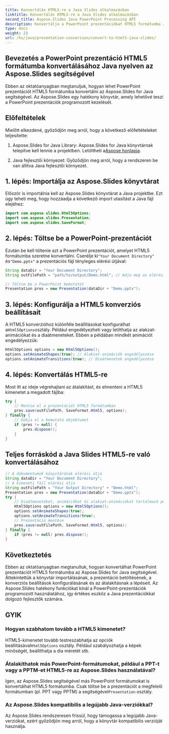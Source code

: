 ```yaml
---
title: Konvertálás HTML5-re a Java Slides alkalmazásban
linktitle: Konvertálás HTML5-re a Java Slides alkalmazásban
second_title: Aspose.Slides Java PowerPoint Processing API
description: Konvertálja a PowerPoint prezentációkat HTML5 formátumba Java nyelven az Aspose.Slides segítségével. Ismerje meg az átalakítási folyamat automatizálását lépésenkénti kódpéldákkal.
type: docs
weight: 23
url: /hu/java/presentation-conversion/convert-to-html5-java-slides/
---
```


## Bevezetés a PowerPoint prezentáció HTML5 formátumba konvertálásához Java nyelven az Aspose.Slides segítségével

Ebben az oktatóanyagban megtanuljuk, hogyan lehet PowerPoint prezentációt HTML5 formátumba konvertálni az Aspose.Slides for Java segítségével. Az Aspose.Slides egy hatékony könyvtár, amely lehetővé teszi a PowerPoint prezentációk programozott kezelését.

## Előfeltételek

Mielőtt elkezdené, győződjön meg arról, hogy a következő előfeltételeket teljesítette:

1.  Aspose.Slides for Java Library: Aspose.Slides for Java könyvtárnak telepítve kell lennie a projektben. Letöltheti a[Aspose honlapja](https://products.aspose.com/slides/java/).

2. Java fejlesztői környezet: Győződjön meg arról, hogy a rendszeren be van állítva Java fejlesztői környezet.

## 1. lépés: Importálja az Aspose.Slides könyvtárat

Először is importálnia kell az Aspose.Slides könyvtárat a Java projektbe. Ezt úgy teheti meg, hogy hozzáadja a következő import utasítást a Java fájl elejéhez:

```java
import com.aspose.slides.Html5Options;
import com.aspose.slides.Presentation;
import com.aspose.slides.SaveFormat;
```

## 2. lépés: Töltse be a PowerPoint-prezentációt

 Ezután be kell töltenie azt a PowerPoint prezentációt, amelyet HTML5 formátumba szeretne konvertálni. Cserélje ki`"Your Document Directory"` és`"Demo.pptx"` a prezentációs fájl tényleges elérési útjával:

```java
String dataDir = "Your Document Directory";
String outFilePath = "path/to/output/Demo.html"; // Adja meg az elérési utat, ahová a HTML5 kimenetet menteni szeretné

// Töltse be a PowerPoint bemutatót
Presentation pres = new Presentation(dataDir + "Demo.pptx");
```

## 3. lépés: Konfigurálja a HTML5 konverziós beállításait

 A HTML5 konverzióhoz különféle beállításokat konfigurálhat a`Html5Options`osztály. Például engedélyezheti vagy letilthatja az alakzat-animációkat és a diaátmeneteket. Ebben a példában mindkét animációt engedélyezzük:

```java
Html5Options options = new Html5Options();
options.setAnimateShapes(true); // Alakzat-animációk engedélyezése
options.setAnimateTransitions(true); // Diaátmenetek engedélyezése
```

## 4. lépés: Konvertálás HTML5-re

Most itt az ideje végrehajtani az átalakítást, és elmenteni a HTML5 kimenetet a megadott fájlba:

```java
try {
    // Mentse el a prezentációt HTML5 formátumban
    pres.save(outFilePath, SaveFormat.Html5, options);
} finally {
    // Dobja el a bemutató objektumot
    if (pres != null) {
        pres.dispose();
    }
}
```

## Teljes forráskód a Java Slides HTML5-re való konvertálásához

```java
// A dokumentumok könyvtárának elérési útja
String dataDir = "Your Document Directory";
// A kimeneti fájl elérési útja
String outFilePath = "Your Output Directory" + "Demo.html";
Presentation pres = new Presentation(dataDir + "Demo.pptx");
try {
	// Diaátmeneteket, animációkat és alakzat-animációkat tartalmazó prezentáció exportálása HTML5-be
	Html5Options options = new Html5Options();
	options.setAnimateShapes(true);
	options.setAnimateTransitions(true);
	// Prezentáció mentése
	pres.save(outFilePath, SaveFormat.Html5, options);
} finally {
	if (pres != null) pres.dispose();
}
```

## Következtetés

Ebben az oktatóanyagban megtanultuk, hogyan konvertálhat PowerPoint prezentációt HTML5 formátumba az Aspose.Slides for Java segítségével. Áttekintettük a könyvtár importálásának, a prezentáció betöltésének, a konverziós beállítások konfigurálásának és az átalakításnak a lépéseit. Az Aspose.Slides hatékony funkciókat kínál a PowerPoint-prezentációk programozott használatához, így értékes eszköz a Java prezentációkkal dolgozó fejlesztők számára.

## GYIK

### Hogyan szabhatom tovább a HTML5 kimenetet?

 HTML5-kimenetet tovább testreszabhatja az opciók beállításával`Html5Options` osztály. Például szabályozhatja a képek minőségét, beállíthatja a dia méretét stb.

### Átalakíthatok más PowerPoint-formátumokat, például a PPT-t vagy a PPTM-et HTML5-re az Aspose.Slides használatával?

 Igen, az Aspose.Slides segítségével más PowerPoint formátumokat is konvertálhat HTML5 formátumba. Csak töltse be a prezentációt a megfelelő formátumban (pl. PPT vagy PPTM) a segítségével`Presentation` osztály.

### Az Aspose.Slides kompatibilis a legújabb Java-verziókkal?

Az Aspose.Slides rendszeresen frissül, hogy támogassa a legújabb Java-verziókat, ezért győződjön meg arról, hogy a könyvtár kompatibilis verzióját használja.